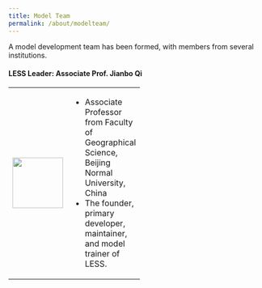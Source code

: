 ```yaml
---
title: Model Team
permalink: /about/modelteam/
---
```


A model development team has been formed, with members from several institutions. 
#### LESS Leader: Associate Prof. Jianbo Qi

<table style="border-collapse: collapse; width:260px;">
  <tr>
    <td style="text-align: left; border: none;"><img src="https://github.com/jianboqi/jianboqi.github.io/assets/1770654/3a16762d-3c76-436f-a317-9faf3221b4b3" style="width: 100px; display: block; margin: 0 auto;"></td>
     <td style="width: 120px; border: none;">
       <ul>
        <li>Associate Professor from Faculty of Geographical Science, Beijing Normal University, China</li>
        <li>The founder, primary developer, maintainer, and model trainer of LESS.</li>
        </ul>
     </td>
  </tr>
</table>
